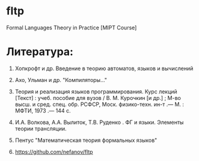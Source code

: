 # fltp
Formal Languages Theory in Practice [MIPT Course]

# Литература:

1) Хопкрофт и др. Введение в теорию автоматов, языков и вычислений

2) Ахо, Ульман и др. "Компиляторы..."

3) Теория и реализация языков программирования. Курс лекций [Текст] : учеб. пособие для вузов / В. М. Курочкин [и др.] ; М-во высш. и сред. спец. обр. РСФСР, Моск. физико-техн. ин-т .— М. : МФТИ, 1973 .— 144 с.

4) И.А. Волкова, А.А. Вылиток, Т.В. Руденко . ФГ и языки. Элементы теории трансляции.

5) Пентус "Математическая теория формальных языков"

6) https://github.com/nefanov/fltp
